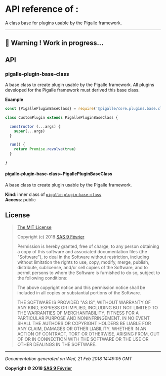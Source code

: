 # API reference of :

A class base for plugins usable by the Pigalle framework.

---
&#x1F34E; **__Warning !__ Work in progress...**
---
## API

<a name="module_pigalle-plugin-base-class"></a>

### pigalle-plugin-base-class
A base class to create plugin usable by the Pigalle framework. All plugins developed for the Pigalle framework must derived this base class.

**Example**  
```js
const {PigallePluginBaseClass} = require('@pigalle/core.plugins.base.class')

class CustomPlugin extends PigallePluginBaseClass {

  constructor (...args) {
    super(...args)
  }

  run() {
    return Promise.revolve(true)
  }

}
```
<a name="module_pigalle-plugin-base-class..PigallePluginBaseClass"></a>

#### pigalle-plugin-base-class~PigallePluginBaseClass
A base class to create plugin usable by the Pigalle framework.

**Kind**: inner class of [<code>pigalle-plugin-base-class</code>](#module_pigalle-plugin-base-class)  
**Access**: public  
## <a name="license"> License

>
> [The MIT License](https://opensource.org/licenses/MIT)
>
> Copyright (c) 2018 [SAS 9 Février](https://9fevrier.com/)
>
> Permission is hereby granted, free of charge, to any person obtaining a copy
> of this software and associated documentation files (the "Software"), to deal
> in the Software without restriction, including without limitation the rights
> to use, copy, modify, merge, publish, distribute, sublicense, and/or sell
> copies of the Software, and to permit persons to whom the Software is
> furnished to do so, subject to the following conditions:
>
> The above copyright notice and this permission notice shall be included in all
> copies or substantial portions of the Software.
>
> THE SOFTWARE IS PROVIDED "AS IS", WITHOUT WARRANTY OF ANY KIND, EXPRESS OR
> IMPLIED, INCLUDING BUT NOT LIMITED TO THE WARRANTIES OF MERCHANTABILITY,
> FITNESS FOR A PARTICULAR PURPOSE AND NONINFRINGEMENT. IN NO EVENT SHALL THE
>AUTHORS OR COPYRIGHT HOLDERS BE LIABLE FOR ANY CLAIM, DAMAGES OR OTHER
> LIABILITY, WHETHER IN AN ACTION OF CONTRACT, TORT OR OTHERWISE, ARISING FROM,
> OUT OF OR IN CONNECTION WITH THE SOFTWARE OR THE USE OR OTHER DEALINGS IN THE
> SOFTWARE.
>

***

_Documentation generated on Wed, 21 Feb 2018 14:49:05 GMT_

**Copyright &copy; 2018 [SAS 9 Février](https://9fevrier.com/)**
